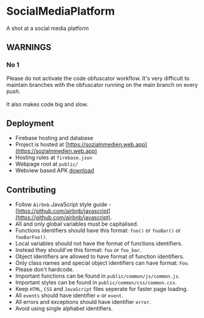 # SocialMediaPlatform
A shot at a social media platform

## WARNINGS

### No 1
Please do not activate the code obfuscator workflow.
It's very difficult to maintain branches with the obfuscator
running on the main branch on every push.
<br><br>
It also makes code big and slow.

<!--
### No 1
Do NOT make changes directly to `MAIN` or `PUBLISH`.
Create a seperate branch named after you from `PUBLISH`
for youself.

### No 2
DO NOT MERGE `MAIN` INTO `PUBLISH` or any other branch.
Otherwise all javascript codes will be obfuscated
(made un-readable and un-debuggable) and lost.

- NOTE that javascript codes in `MAIN` are obfuscated automatically.

```
  DO    [main]    ← [publish]
  DON'T [publish] ← [main]
```

### No 3
Do NOT delete `PUBLISH` after merging it into `MAIN`.

- NOTE that `PUBLISH` contains code that is healthy, working
and un-obfuscated.

### No 4
Try NOT to merge `PUBLISH` into other branches.
To update your branch, delete your branch and
re-branch it from `PUBLISH`.

### No 5
No branch other than `PUBLISH` should be MERGED to `MAIN`
```
  DO    [main] ← [publish]
  DON'T [main] ← [others]
```

### No 6
Every other branch, once ready, should be merged to `PUBLISH`,
tested, and then merged to `MAIN`.
-->

## Deployment
- Firebase hosting and database
- Project is hosted at [https://sozialnmedien.web.app](https://sozialnmedien.web.app)
- Hosting rules at `firebase.json`
- Webpage root at `public/`
- Webview based APK [download](https://sozialnmedien.web.app/downloads/chat.app.web.sozialnmedien.apk)

## Contributing
- Follow `Airbnb` JavaScript style guide - [https://github.com/airbnb/javascript](https://github.com/airbnb/javascript).
- All and only global variables must be capitalised.
- Functions identifiers should have this format: `foo()` or `fooBar()` or `fooBarFoo()`.
- Local variables should not have the format of functions identifiers.
- Instead they should've this format: `foo` or `foo_bar`.
- Object identifiers are allowed to have format of function identifiers.
- Only class names and special object identifiers can have format: `Foo`.
- Please don't hardcode.
- Important functions can be found in `public/common/js/common.js`.
- Important styles can be found in `public/common/css/common.css`.
- Keep `HTML`, `CSS` and `JavaScript` files seperate for faster page loading.
- All `events` should have identifier `e` or `event`.
- All errors and exceptions should have identifier `error`.
- Avoid using single alphabet identifiers.
